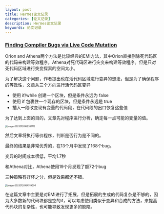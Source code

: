 ```yaml
---
layout: post
title: Hermes论文记录
categories: [论文记录]
description: Hermes论文记录
keywords: 论文记录
---
```




### [Finding Compiler Bugs via Live Code Mutation](/files/Hermes.pdf)

Orion  and Athena两个方法是比较经典的EMI方法，其中Orion直接删除死代码区的代码来构建等效程序，Athena对死代码区进行突变来构建等效程序。但是只对死代码区域进行突变探索的空间太小。

为了解决这个问题，作者提出也在活代码区域进行变异的想法，但是为了确保程序的等效性，文章从三个方向进行活代码区变异

* 使用 if/while 创建一个区块，但是条件永远为 false
* 使用 if 包裹住一个现存的区块，但是条件永远是 true
* 插入一段改变现有变量的代码段，在代码段的出口恢复这些值

为了达到上面的目的，文章先对程序进行分析，确定每一点可能的变量的值。

<img src="https://ningmo.oss-cn-beijing.aliyuncs.com/img/image-20230128162331712-1674894212772-1.png" alt="image-20230128162331712" style="zoom:50%;" />

然后文章将执行等价程序，判断是否行为是不同的。



最终的结果是非常优秀的，在13个月中发现了168个bug。

变异的时间成本很低，平均1.7秒

和Athena对比，Athena使用19个月发现了额72个bug

三种策略有好坏之分，但是效果都还不错。

<img src="https://ningmo.oss-cn-beijing.aliyuncs.com/img/image-20230128164519004.png" alt="image-20230128164519004" style="zoom:50%;" />

在这篇文章中主要是对EMI进行了拓展，但是拓展的生成的代码复杂是不够的，因为大多数新的代码块都是空的if，可以考虑使用类似于变异和合成的方法，来提高代码块的复杂性，也可能导致发现更多的缺陷。
